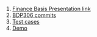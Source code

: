 1. [Finance Basis Presentation link](https://drive.google.com/file/d/1YLc9KBDpmFRV7lLBFmBb4EPwKBGr16Jw/view?usp=share_link)
2. [BDP306 commits](https://docs.google.com/spreadsheets/d/1VkizdCmk5rXJhEaczr_GptghsVHGer_Cv_kN04bEhUE/edit?usp=sharing)
3. [Test cases](https://docs.google.com/spreadsheets/d/1IXeB9P_H9jjTAwc33lhZ0ti7xc0Gkkjy/edit?usp=sharing&ouid=117992709158972131273&rtpof=true&sd=true)
4. [Demo](https://drive.google.com/file/d/1AIW4ifnn4J9cIGDhKDp_CFm3EDPFfwGf/view?usp=sharing)
